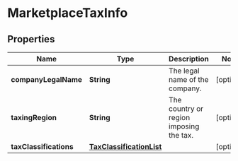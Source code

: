 # MarketplaceTaxInfo

## Properties
Name | Type | Description | Notes
------------ | ------------- | ------------- | -------------
**companyLegalName** | **String** | The legal name of the company. |  [optional]
**taxingRegion** | **String** | The country or region imposing the tax. |  [optional]
**taxClassifications** | [**TaxClassificationList**](TaxClassificationList.md) |  |  [optional]
